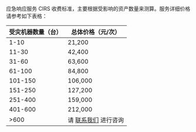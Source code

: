应急响应服务 CIRS 收费标准，主要根据受影响的资产数量来测算。服务详细价格请参考如下表格：

| **受灾机器数量（台）** | **总体价格（元/次）**                                        |
| ---------------------- | ------------------------------------------------------------ |
| 1-10                   | 21,200                                                       |
| 11-30                  | 42,400                                                       |
| 31-60                  | 63,600                                                       |
| 61-100                 | 84,800                                                       |
| 101-150                | 106,000                                                      |
| 151-250                | 127,200                                                      |
| 251-400                | 159,000                                                      |
| 401-600                | 212,000                                                      |
| >600                   | 请 [联系我们](https://cloud.tencent.com/online-service) 进行咨询 |



